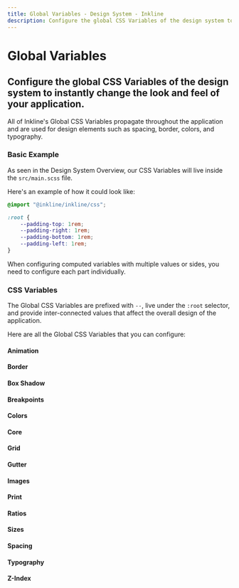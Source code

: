 ```yaml
---
title: Global Variables - Design System - Inkline
description: Configure the global CSS Variables of the design system to instantly change the look and feel of your application.
---
```


<script setup>
import { manifest as animationsManifest } from '@inkline/inkline/css/variables/animations/manifest';
import { manifest as borderManifest } from '@inkline/inkline/css/variables/border/manifest';
import { manifest as boxShadowManifest } from '@inkline/inkline/css/variables/box-shadow/manifest';
import { manifest as breakpointsManifest } from '@inkline/inkline/css/variables/breakpoints/manifest';
import { manifest as colorsManifest } from '@inkline/inkline/css/variables/colors/manifest';
import { manifest as coreManifest } from '@inkline/inkline/css/variables/core/manifest';
import { manifest as gridManifest } from '@inkline/inkline/css/variables/grid/manifest';
import { manifest as gutterManifest } from '@inkline/inkline/css/variables/gutter/manifest';
import { manifest as imagesManifest } from '@inkline/inkline/css/variables/images/manifest';
import { manifest as printManifest } from '@inkline/inkline/css/variables/print/manifest';
import { manifest as ratiosManifest } from '@inkline/inkline/css/variables/ratios/manifest';
import { manifest as sizesManifest } from '@inkline/inkline/css/variables/sizes/manifest';
import { manifest as spacingManifest } from '@inkline/inkline/css/variables/spacing/manifest';
import { manifest as typographyManifest } from '@inkline/inkline/css/variables/typography/manifest';
import { manifest as zIndexManifest } from '@inkline/inkline/css/variables/z-index/manifest';
import { ColorPicker } from "vue-accessible-color-picker";
</script>

# Global Variables
## Configure the global CSS Variables of the design system to instantly change the look and feel of your application.

All of Inkline's Global CSS Variables propagate throughout the application and are used for design elements such as spacing, border, colors, and typography.

### Basic Example

As seen in the <router-link :to="{ name: 'docs-introduction-design-system' }">Design System Overview</router-link>, our CSS Variables will live inside the `src/main.scss` file. 

Here's an example of how it could look like:

~~~scss
@import "@inkline/inkline/css";

:root {
    --padding-top: 1rem;
    --padding-right: 1rem;
    --padding-bottom: 1rem;
    --padding-left: 1rem;
}
~~~

<i-alert color="info" class="_margin-top:1">
    <template #icon>
        <i-icon name="ink-info" />
    </template>
    <p>
        When configuring computed variables with multiple values or sides, you need to configure each part individually.
    </p>
</i-alert>


### CSS Variables
The Global CSS Variables are prefixed with `--`, live under the `:root` selector, and provide inter-connected values that affect the overall design of the application. 

Here are all the Global CSS Variables that you can configure:

#### Animation
<css-variables-table :manifest="animationsManifest"></css-variables-table>

#### Border
<css-variables-table :manifest="borderManifest"></css-variables-table>

#### Box Shadow
<css-variables-table :manifest="boxShadowManifest"></css-variables-table>

#### Breakpoints
<css-variables-table :manifest="breakpointsManifest"></css-variables-table>

#### Colors

<i-card>
    <ColorPicker :color="{ h: 0.54193548387, s: 0.771144278607, l: 0.394117647059, a: 1 }">
        <template #hue-range-input-label>
            <span class="_visually-hidden">Hue</span>
        </template>
        <template #alpha-range-input-label>
            <span class="_visually-hidden">Alpha</span>
        </template>
        <template #copy-button>
            <span class="_visually-hidden">Copy color</span>
            <i-icon name="far-clone"></i-icon>
        </template>
        <template #format-switch-button>
            <span class="_visually-hidden">Switch format</span>
            <svg aria-hidden="true" xmlns="http://www.w3.org/2000/svg" width="16" height="15" viewBox="0 0 16 15">
              <path d="M8 15l5-5-1-1-4 2-4-2-1 1zm4-9l1-1-5-5-5 5 1 1 4-2z" fill="currentColor" />
            </svg>
        </template>
    </ColorPicker>
</i-card>

<css-variables-table :manifest="colorsManifest" :modifiers="['color']"></css-variables-table>

#### Core
<css-variables-table :manifest="coreManifest"></css-variables-table>

#### Grid
<css-variables-table :manifest="gridManifest"></css-variables-table>

#### Gutter
<css-variables-table :manifest="gutterManifest"></css-variables-table>

#### Images
<css-variables-table :manifest="imagesManifest"></css-variables-table>

#### Print
<css-variables-table :manifest="printManifest"></css-variables-table>

#### Ratios
<css-variables-table :manifest="ratiosManifest"></css-variables-table>

#### Sizes
<css-variables-table :manifest="sizesManifest"></css-variables-table>

#### Spacing
<css-variables-table :manifest="spacingManifest"></css-variables-table>

#### Typography
<css-variables-table :manifest="typographyManifest"></css-variables-table>

#### Z-Index
<css-variables-table :manifest="zIndexManifest"></css-variables-table>
